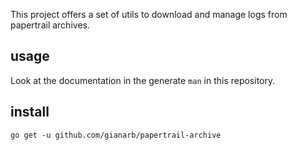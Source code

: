 This project offers a set of utils to download and manage logs from papertrail
archives.

## usage
Look at the documentation in the generate `man` in this repository.

## install

```
go get -u github.com/gianarb/papertrail-archive
```
